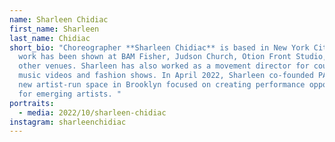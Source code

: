 ```yaml
---
name: Sharleen Chidiac
first_name: Sharleen
last_name: Chidiac
short_bio: "Choreographer **Sharleen Chidiac** is based in New York City. Her
  work has been shown at BAM Fisher, Judson Church, Otion Front Studio, amongst
  other venues. Sharleen has also worked as a movement director for countless
  music videos and fashion shows. In April 2022, Sharleen co-founded PAGEANT, a
  new artist-run space in Brooklyn focused on creating performance opportunities
  for emerging artists. "
portraits:
  - media: 2022/10/sharleen-chidiac
instagram: sharleenchidiac
---
```

